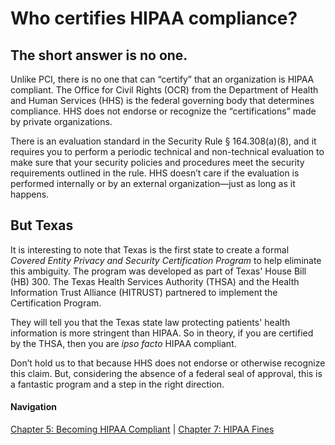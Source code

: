 # Who certifies HIPAA compliance?

## The short answer is no one.

Unlike PCI, there is no one that can “certify” that an organization is HIPAA compliant. The Office for Civil Rights (OCR) from the Department of Health and Human Services (HHS) is the federal governing body that determines compliance. HHS does not endorse or recognize the “certifications” made by private organizations.

There is an evaluation standard in the Security Rule § 164.308(a)(8), and it requires you to perform a periodic technical and non-technical evaluation to make sure that your security policies and procedures meet the security requirements outlined in the rule. HHS doesn’t care if the evaluation is performed internally or by an external organization—just as long as it happens.

## But Texas

It is interesting to note that Texas is the first state to create a formal *Covered Entity Privacy and Security Certification Program* to help eliminate this ambiguity. The program was developed as part of Texas' House Bill (HB) 300. The Texas Health Services Authority (THSA) and the Health Information Trust Alliance (HITRUST) partnered to implement the Certification Program. 

They will tell you that the Texas state law protecting patients' health information is more stringent than HIPAA. So in theory, if you are certified by the THSA, then you are *ipso facto* HIPAA compliant. 

Don’t hold us to that because HHS does not endorse or otherwise recognize this claim. But, considering the absence of a federal seal of approval, this is a fantastic program and a step in the right direction.

#### Navigation

[Chapter 5: Becoming HIPAA Compliant](https://github.com/truevault/hipaa-compliance-developers-guide/blob/master/05%20Becoming%20HIPAA%20Compliant.md) | [Chapter 7: HIPAA Fines](https://github.com/truevault/hipaa-compliance-developers-guide/blob/master/07%20HIPAA%20Fines.md)
